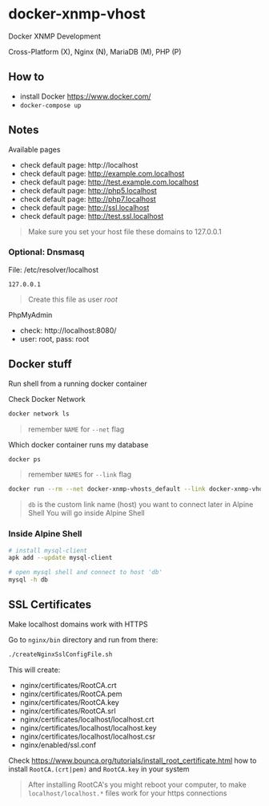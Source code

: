 docker-xnmp-vhost
=================

Docker XNMP Development

Cross-Platform (X), Nginx (N), MariaDB (M), PHP (P)

## How to

- install Docker https://www.docker.com/
- `docker-compose up`

## Notes

Available pages

- check default page: http://localhost
- check default page: http://example.com.localhost
- check default page: http://test.example.com.localhost
- check default page: http://php5.localhost
- check default page: http://php7.localhost
- check default page: http://ssl.localhost
- check default page: http://test.ssl.localhost

> Make sure you set your host file these domains to 127.0.0.1

### Optional: Dnsmasq


File: /etc/resolver/localhost

```
127.0.0.1
```

> Create this file as user _root_


PhpMyAdmin

- check: http://localhost:8080/
- user: root, pass: root

## Docker stuff

Run shell from a running docker container


Check Docker Network

```bash
docker network ls
```

> remember `NAME` for `--net` flag

Which docker container runs my database

```bash
docker ps
```

> remember `NAMES` for `--link` flag

```bash
docker run --rm --net docker-xnmp-vhosts_default --link docker-xnmp-vhosts_db_1:db -it alpine:latest /bin/sh
```

> `db` is the custom link name (host) you want to connect later in Alpine Shell
> You will go inside Alpine Shell

### Inside Alpine Shell

```bash
# install mysql-client
apk add --update mysql-client

# open mysql shell and connect to host 'db'
mysql -h db  
```


## SSL Certificates

Make localhost domains work with HTTPS

Go to `nginx/bin` directory and run from there:

```bash
./createNginxSslConfigFile.sh
```

This will create:

- nginx/certificates/RootCA.crt
- nginx/certificates/RootCA.pem
- nginx/certificates/RootCA.key
- nginx/certificates/RootCA.srl
- nginx/certificates/localhost/localhost.crt
- nginx/certificates/localhost/localhost.key
- nginx/certificates/localhost/localhost.csr
- nginx/enabled/ssl.conf


Check https://www.bounca.org/tutorials/install_root_certificate.html
how to install `RootCA.(crt|pem)` and `RootCA.key` in your system


> After installing RootCA's you might reboot your computer, to make `localhost/localhost.*` files work for your https connections
